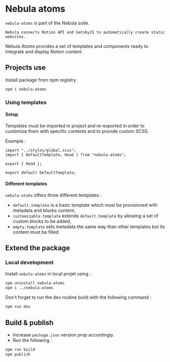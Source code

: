 # Nebula atoms

`nebula-atoms` is part of the Nebula suite.

    Nebula connects Notion API and GatsbyJS to automatically create static websites.

Nebula Atoms provides a set of templates and components ready to integrate and display Notion content.

## Projects use

Install package from npm registry

```sh
npm i nebula-atoms
```

### Using templates

#### Setup

Templates must be imported in project and re-exported in order to customize them with specific contents and to provide custom SCSS.

Example :

```tsx
import "../styles/global.scss";
import { DefaultTemplate, Head } from "nebula-atoms";

export { Head };

export default DefaultTemplate;
```

#### Different templates

`nebula-atoms` offers three different templates :

- `default.template` is a basic template which must be provisioned with metadata and blocks content,
- `customizable.template` extends `default.template` by allowing a set of custom blocks to be added,
- `empty.template` sets metadata the same way than other templates but its content must be filled.

## Extend the package

### Local development

Install `nebula-atoms` in local projet using :

```sh
npm uninstall nebula-atoms
npm i ../nebula-atoms
```

Don't forget to run the dev routine build with the following command :

```sh
npm run dev
```

## Build & publish

- Increase `package.json` version prop accordingly.
- Run the following :

```sh
npm run build
npm publish
```
